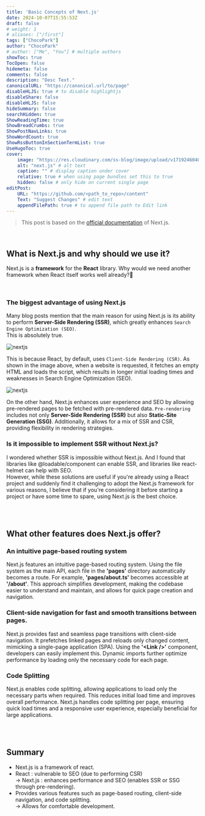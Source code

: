 ```yaml
---
title: 'Basic Concepts of Next.js'
date: 2024-10-07T15:55:53Z
draft: false
# weight: 1
# aliases: ["/first"]
tags: ["ChocoPark"]
author: "ChocoPark"
# author: ["Me", "You"] # multiple authors
showToc: true
TocOpen: false
hidemeta: false
comments: false
description: "Desc Text."
canonicalURL: "https://canonical.url/to/page"
disableHLJS: true # to disable highlightjs
disableShare: false
disableHLJS: false
hideSummary: false
searchHidden: true
ShowReadingTime: true
ShowBreadCrumbs: true
ShowPostNavLinks: true
ShowWordCount: true
ShowRssButtonInSectionTermList: true
UseHugoToc: true
cover:
    image: "https://res.cloudinary.com/ss-blog/image/upload/v1719246040/ssblog/nanj9coqrfto99bqpywq.webp" # image path/url
    alt: "next.js" # alt text
    caption: "" # display caption under cover
    relative: true # when using page bundles set this to true
    hidden: false # only hide on current single page
editPost:
    URL: "https://github.com/<path_to_repo>/content"
    Text: "Suggest Changes" # edit text
    appendFilePath: true # to append file path to Edit link
---
```


> This post is based on the [official documentation](https://nextjs.org/docs) of Next.js.

<br>

## What is Next.js and why should we use it?

Next.js is a **framework** for the **React** library. Why would we need another framework when React itself works well already?🤔

<br>

### The biggest advantage of using Next.js

Many blog posts mention that the main reason for using Next.js is its ability to perform **Server-Side Rendering (SSR)**, which greatly enhances `Search Engine Optimization (SEO)`.  
This is absolutely true.

![nextjs](https://nextjs.org/static/images/learn/data-fetching/no-pre-rendering.png)

This is because React, by default, uses `Client-Side Rendering (CSR)`. As shown in the image above, when a website is requested, it fetches an empty HTML and loads the script, which results in longer initial loading times and weaknesses in Search Engine Optimization (SEO).

![nextjs](https://nextjs.org/static/images/learn/data-fetching/pre-rendering.png)

On the other hand, Next.js enhances user experience and SEO by allowing pre-rendered pages to be fetched with pre-rendered data. `Pre-rendering` includes not only **Server-Side Rendering (SSR)** but also **Static-Site Generation (SSG)**. Additionally, it allows for a mix of SSR and CSR, providing flexibility in rendering strategies.

### Is it impossible to implement SSR without Next.js?

I wondered whether SSR is impossible without Next.js. And I found that libraries like @loadable/component can enable SSR, and libraries like react-helmet can help with SEO.  
However, while these solutions are useful if you're already using a React project and suddenly find it challenging to adopt the Next.js framework for various reasons, I believe that if you're considering it before starting a project or have some time to spare, using Next.js is the best choice.

<br>
<br>

## What other features does Next.js offer?

### An intuitive page-based routing system

Next.js features an intuitive page-based routing system. Using the file system as the main API, each file in the **'pages'** directory automatically becomes a route. For example, **'pages/about.ts'** becomes accessible at **'/about'**. This approach simplifies development, making the codebase easier to understand and maintain, and allows for quick page creation and navigation.

### Client-side navigation for fast and smooth transitions between pages.

Next.js provides fast and seamless page transitions with client-side navigation. It prefetches linked pages and reloads only changed content, mimicking a single-page application (SPA). Using the **'\<Link /\>'** component, developers can easily implement this. Dynamic imports further optimize performance by loading only the necessary code for each page.

### Code Splitting

Next.js enables code splitting, allowing applications to load only the necessary parts when required. This reduces initial load time and improves overall performance. Next.js handles code splitting per page, ensuring quick load times and a responsive user experience, especially beneficial for large applications.

<br>
<br>

## Summary

- Next.js is a framework of react.
- React : vulnerable to SEO (due to performing CSR)  
  → Next.js : enhances performance and SEO (enables SSR or SSG through pre-rendering).
- Provides various features such as page-based routing, client-side navigation, and code splitting.  
  → Allows for comfortable development.
